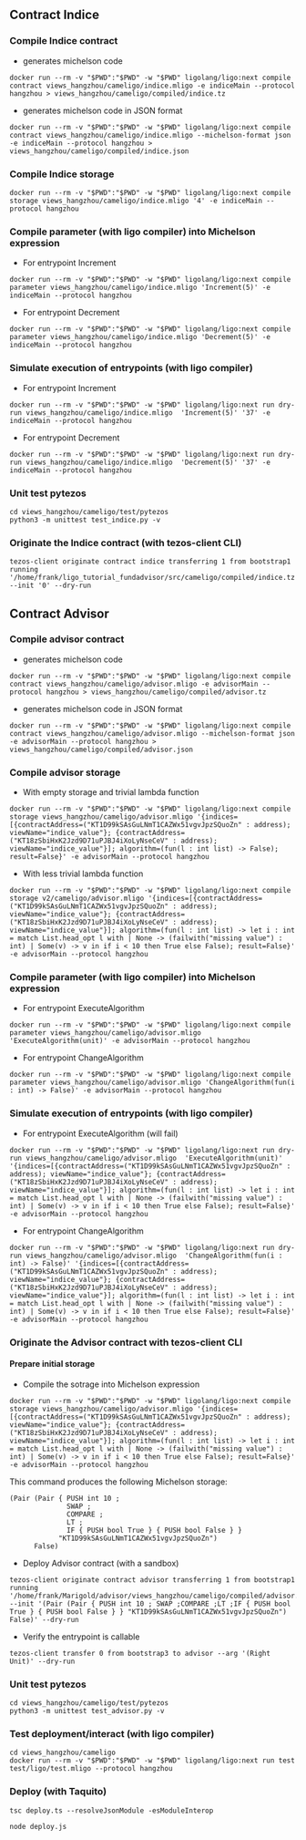 ## Contract Indice

### Compile Indice contract 
- generates michelson code 
```
docker run --rm -v "$PWD":"$PWD" -w "$PWD" ligolang/ligo:next compile contract views_hangzhou/cameligo/indice.mligo -e indiceMain --protocol hangzhou > views_hangzhou/cameligo/compiled/indice.tz
```
- generates michelson code in JSON format
```
docker run --rm -v "$PWD":"$PWD" -w "$PWD" ligolang/ligo:next compile contract views_hangzhou/cameligo/indice.mligo --michelson-format json -e indiceMain --protocol hangzhou > views_hangzhou/cameligo/compiled/indice.json
```

### Compile Indice storage
```
docker run --rm -v "$PWD":"$PWD" -w "$PWD" ligolang/ligo:next compile storage views_hangzhou/cameligo/indice.mligo '4' -e indiceMain --protocol hangzhou
```

### Compile parameter (with ligo compiler) into Michelson expression

- For entrypoint Increment
```
docker run --rm -v "$PWD":"$PWD" -w "$PWD" ligolang/ligo:next compile parameter views_hangzhou/cameligo/indice.mligo 'Increment(5)' -e indiceMain --protocol hangzhou
```
- For entrypoint Decrement
```
docker run --rm -v "$PWD":"$PWD" -w "$PWD" ligolang/ligo:next compile parameter views_hangzhou/cameligo/indice.mligo 'Decrement(5)' -e indiceMain --protocol hangzhou
```


### Simulate execution of entrypoints (with ligo compiler)

- For entrypoint Increment
```
docker run --rm -v "$PWD":"$PWD" -w "$PWD" ligolang/ligo:next run dry-run views_hangzhou/cameligo/indice.mligo  'Increment(5)' '37' -e indiceMain --protocol hangzhou
```

- For entrypoint Decrement
```
docker run --rm -v "$PWD":"$PWD" -w "$PWD" ligolang/ligo:next run dry-run views_hangzhou/cameligo/indice.mligo  'Decrement(5)' '37' -e indiceMain --protocol hangzhou
```

### Unit test pytezos
```
cd views_hangzhou/cameligo/test/pytezos
python3 -m unittest test_indice.py -v
```

### Originate the Indice contract (with tezos-client CLI)
```
tezos-client originate contract indice transferring 1 from bootstrap1 running '/home/frank/ligo_tutorial_fundadvisor/src/cameligo/compiled/indice.tz' --init '0' --dry-run
```



## Contract Advisor

### Compile advisor contract 
- generates michelson code
```
docker run --rm -v "$PWD":"$PWD" -w "$PWD" ligolang/ligo:next compile contract views_hangzhou/cameligo/advisor.mligo -e advisorMain --protocol hangzhou > views_hangzhou/cameligo/compiled/advisor.tz
```

- generates michelson code in JSON format
```
docker run --rm -v "$PWD":"$PWD" -w "$PWD" ligolang/ligo:next compile contract views_hangzhou/cameligo/advisor.mligo --michelson-format json -e advisorMain --protocol hangzhou > views_hangzhou/cameligo/compiled/advisor.json
```

### Compile advisor storage

- With empty storage and trivial lambda function
```
docker run --rm -v "$PWD":"$PWD" -w "$PWD" ligolang/ligo:next compile storage views_hangzhou/cameligo/advisor.mligo '{indices=[{contractAddress=("KT1D99kSAsGuLNmT1CAZWx51vgvJpzSQuoZn" : address); viewName="indice_value"}; {contractAddress=("KT18zSbiHxK2Jzd9D71uPJBJ4iXoLyNseCeV" : address); viewName="indice_value"}]; algorithm=(fun(l : int list) -> False); result=False}' -e advisorMain --protocol hangzhou
```

- With less trivial lambda function
```
docker run --rm -v "$PWD":"$PWD" -w "$PWD" ligolang/ligo:next compile storage v2/cameligo/advisor.mligo '{indices=[{contractAddress=("KT1D99kSAsGuLNmT1CAZWx51vgvJpzSQuoZn" : address); viewName="indice_value"}; {contractAddress=("KT18zSbiHxK2Jzd9D71uPJBJ4iXoLyNseCeV" : address); viewName="indice_value"}]; algorithm=(fun(l : int list) -> let i : int = match List.head_opt l with | None -> (failwith("missing value") : int) | Some(v) -> v in if i < 10 then True else False); result=False}' -e advisorMain --protocol hangzhou
```

### Compile parameter (with ligo compiler) into Michelson expression

- For entrypoint ExecuteAlgorithm
```
docker run --rm -v "$PWD":"$PWD" -w "$PWD" ligolang/ligo:next compile parameter views_hangzhou/cameligo/advisor.mligo 'ExecuteAlgorithm(unit)' -e advisorMain --protocol hangzhou
```

- For entrypoint ChangeAlgorithm
```
docker run --rm -v "$PWD":"$PWD" -w "$PWD" ligolang/ligo:next compile parameter views_hangzhou/cameligo/advisor.mligo 'ChangeAlgorithm(fun(i : int) -> False)' -e advisorMain --protocol hangzhou
```


### Simulate execution of entrypoints (with ligo compiler)

- For entrypoint ExecuteAlgorithm (will fail)
```
docker run --rm -v "$PWD":"$PWD" -w "$PWD" ligolang/ligo:next run dry-run views_hangzhou/cameligo/advisor.mligo  'ExecuteAlgorithm(unit)' '{indices=[{contractAddress=("KT1D99kSAsGuLNmT1CAZWx51vgvJpzSQuoZn" : address); viewName="indice_value"}; {contractAddress=("KT18zSbiHxK2Jzd9D71uPJBJ4iXoLyNseCeV" : address); viewName="indice_value"}]; algorithm=(fun(l : int list) -> let i : int = match List.head_opt l with | None -> (failwith("missing value") : int) | Some(v) -> v in if i < 10 then True else False); result=False}' -e advisorMain --protocol hangzhou
```

- For entrypoint ChangeAlgorithm
```
docker run --rm -v "$PWD":"$PWD" -w "$PWD" ligolang/ligo:next run dry-run views_hangzhou/cameligo/advisor.mligo  'ChangeAlgorithm(fun(i : int) -> False)' '{indices=[{contractAddress=("KT1D99kSAsGuLNmT1CAZWx51vgvJpzSQuoZn" : address); viewName="indice_value"}; {contractAddress=("KT18zSbiHxK2Jzd9D71uPJBJ4iXoLyNseCeV" : address); viewName="indice_value"}]; algorithm=(fun(l : int list) -> let i : int = match List.head_opt l with | None -> (failwith("missing value") : int) | Some(v) -> v in if i < 10 then True else False); result=False}' -e advisorMain --protocol hangzhou
```



### Originate the Advisor contract with tezos-client CLI

#### Prepare initial storage 

- Compile the sotrage into Michelson expression
```
docker run --rm -v "$PWD":"$PWD" -w "$PWD" ligolang/ligo:next compile storage views_hangzhou/cameligo/advisor.mligo '{indices=[{contractAddress=("KT1D99kSAsGuLNmT1CAZWx51vgvJpzSQuoZn" : address); viewName="indice_value"}; {contractAddress=("KT18zSbiHxK2Jzd9D71uPJBJ4iXoLyNseCeV" : address); viewName="indice_value"}]; algorithm=(fun(l : int list) -> let i : int = match List.head_opt l with | None -> (failwith("missing value") : int) | Some(v) -> v in if i < 10 then True else False); result=False}' -e advisorMain --protocol hangzhou
```

This command produces the following Michelson storage:
```
(Pair (Pair { PUSH int 10 ;
              SWAP ;
              COMPARE ;
              LT ;
              IF { PUSH bool True } { PUSH bool False } }
            "KT1D99kSAsGuLNmT1CAZWx51vgvJpzSQuoZn")
      False)
```

- Deploy Advisor contract (with a sandbox)

```
tezos-client originate contract advisor transferring 1 from bootstrap1  running '/home/frank/Marigold/advisor/views_hangzhou/cameligo/compiled/advisor.tz' --init '(Pair (Pair { PUSH int 10 ; SWAP ;COMPARE ;LT ;IF { PUSH bool True } { PUSH bool False } } "KT1D99kSAsGuLNmT1CAZWx51vgvJpzSQuoZn") False)' --dry-run
```

- Verify the entrypoint is callable
```
tezos-client transfer 0 from bootstrap3 to advisor --arg '(Right Unit)' --dry-run
```

### Unit test pytezos
```
cd views_hangzhou/cameligo/test/pytezos
python3 -m unittest test_advisor.py -v
```

### Test deployment/interact (with ligo compiler)
```
cd views_hangzhou/cameligo
docker run --rm -v "$PWD":"$PWD" -w "$PWD" ligolang/ligo:next run test test/ligo/test.mligo --protocol hangzhou
```

### Deploy (with Taquito)
```
tsc deploy.ts --resolveJsonModule -esModuleInterop
```
```
node deploy.js
```